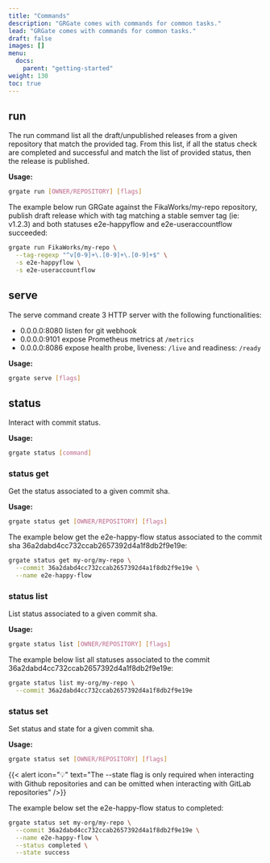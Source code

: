 ```yaml
---
title: "Commands"
description: "GRGate comes with commands for common tasks."
lead: "GRGate comes with commands for common tasks."
draft: false
images: []
menu:
  docs:
    parent: "getting-started"
weight: 130
toc: true
---
```


## run

The run command list all the draft/unpublished releases from a given repository
that match the provided tag. From this list, if all the status check are
completed and successful and match the list of provided status, then the
release is published.

**Usage:**

```bash
grgate run [OWNER/REPOSITORY] [flags]
```

The example below run GRGate against the FikaWorks/my-repo repository, publish
draft release which with tag matching a stable semver tag (ie: v1.2.3) and both
statuses e2e-happyflow and e2e-useraccountflow succeeded:

```bash
grgate run FikaWorks/my-repo \
  --tag-regexp "^v[0-9]+\.[0-9]+\.[0-9]+$" \
  -s e2e-happyflow \
  -s e2e-useraccountflow
```

## serve

The serve command create 3 HTTP server with the following functionalities:

- 0.0.0.0:8080 listen for git webhook
- 0.0.0.0:9101 expose Prometheus metrics at `/metrics`
- 0.0.0.0:8086 expose health probe, liveness: `/live` and readiness: `/ready`

**Usage:**

```bash
grgate serve [flags]
```

## status

Interact with commit status.

**Usage:**

```bash
grgate status [command]
```

### status get

Get the status associated to a given commit sha.

**Usage:**

```bash
grgate status get [OWNER/REPOSITORY] [flags]
```

The example below get the e2e-happy-flow status associated to the commit sha
36a2dabd4cc732ccab2657392d4a1f8db2f9e19e:

```bash
grgate status get my-org/my-repo \
  --commit 36a2dabd4cc732ccab2657392d4a1f8db2f9e19e \
  --name e2e-happy-flow
```

### status list

List status associated to a given commit sha.

**Usage:**

```bash
grgate status list [OWNER/REPOSITORY] [flags]
```

The example below list all statuses associated to the commit
36a2dabd4cc732ccab2657392d4a1f8db2f9e19e:

```bash
grgate status list my-org/my-repo \
  --commit 36a2dabd4cc732ccab2657392d4a1f8db2f9e19e
```

### status set

Set status and state for a given commit sha.

**Usage:**

```bash
grgate status set [OWNER/REPOSITORY] [flags]
```

{{< alert icon="💡" text="The --state flag is only required when interacting with Github repositories and can be omitted when interacting with GitLab repositories" />}}

The example below set the e2e-happy-flow status to completed:

```bash
grgate status set my-org/my-repo \
  --commit 36a2dabd4cc732ccab2657392d4a1f8db2f9e19e \
  --name e2e-happy-flow \
  --status completed \
  --state success
```
